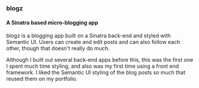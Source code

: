 <h3>blogz</h3>
<h4>A Sinatra based micro-blogging app</h4>
<p>blogz is a blogging app built on a Sinatra back-end and styled with Semantic UI. Users can create and edit posts and can also follow each other, though that doesn't really do much.</p>
<p>Although I built out several back-end apps before this, this was the first one I spent much time styling, and also was my first time using a front end framework. I liked the Semantic UI styling of the blog posts so much that reused them on my portfolio.</p>
